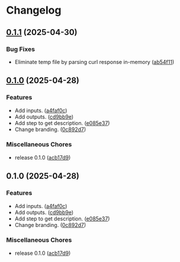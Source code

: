# Changelog

## [0.1.1](https://github.com/ryohidaka/action-get-description/compare/v0.1.0...v0.1.1) (2025-04-30)


### Bug Fixes

* Eliminate temp file by parsing curl response in-memory ([ab54f11](https://github.com/ryohidaka/action-get-description/commit/ab54f11fe3f90243768cf562461f663d1209c734))

## [0.1.0](https://github.com/ryohidaka/action-get-description/compare/v0.1.0...v0.1.0) (2025-04-28)


### Features

* Add inputs. ([a4faf0c](https://github.com/ryohidaka/action-get-description/commit/a4faf0c29c6edc323a10bace664b86390d7a4b4f))
* Add outputs. ([cd9bb9e](https://github.com/ryohidaka/action-get-description/commit/cd9bb9ee7fb0eb294450bd777f5c057ba70b03c6))
* Add step to get description. ([e085e37](https://github.com/ryohidaka/action-get-description/commit/e085e37161d81d6bf01c66159c9fc7e16da5db22))
* Change branding. ([0c892d7](https://github.com/ryohidaka/action-get-description/commit/0c892d7cb12a0ce343578d2e8fd67b736d88b8da))


### Miscellaneous Chores

* release 0.1.0 ([acb17d9](https://github.com/ryohidaka/action-get-description/commit/acb17d95ec70992250595375449d4c57a419111b))

## 0.1.0 (2025-04-28)


### Features

* Add inputs. ([a4faf0c](https://github.com/ryohidaka/action-get-description/commit/a4faf0c29c6edc323a10bace664b86390d7a4b4f))
* Add outputs. ([cd9bb9e](https://github.com/ryohidaka/action-get-description/commit/cd9bb9ee7fb0eb294450bd777f5c057ba70b03c6))
* Add step to get description. ([e085e37](https://github.com/ryohidaka/action-get-description/commit/e085e37161d81d6bf01c66159c9fc7e16da5db22))
* Change branding. ([0c892d7](https://github.com/ryohidaka/action-get-description/commit/0c892d7cb12a0ce343578d2e8fd67b736d88b8da))


### Miscellaneous Chores

* release 0.1.0 ([acb17d9](https://github.com/ryohidaka/action-get-description/commit/acb17d95ec70992250595375449d4c57a419111b))
